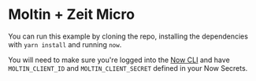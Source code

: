 # Moltin + Zeit Micro

You can run this example by cloning the repo, installing the dependencies with `yarn install` and running `now`.

You will need to make sure you're logged into the [Now CLI](https://github.com/zeit/now-cli) and have `MOLTIN_CLIENT_ID` and `MOLTIN_CLIENT_SECRET` defined in your Now Secrets.
